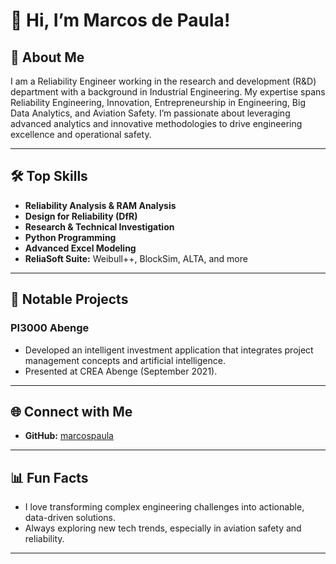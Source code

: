 # 👋 Hi, I’m Marcos de Paula!

## 🚀 About Me
I am a Reliability Engineer working in the research and development (R&D) department with a background in Industrial Engineering. My expertise spans Reliability Engineering, Innovation, Entrepreneurship in Engineering, Big Data Analytics, and Aviation Safety. I’m passionate about leveraging advanced analytics and innovative methodologies to drive engineering excellence and operational safety.

---

## 🛠️ Top Skills
- **Reliability Analysis & RAM Analysis**
- **Design for Reliability (DfR)**
- **Research & Technical Investigation**
- **Python Programming**
- **Advanced Excel Modeling**
- **ReliaSoft Suite:** Weibull++, BlockSim, ALTA, and more

---

## 🌟 Notable Projects

### PI3000 Abenge
- Developed an intelligent investment application that integrates project management concepts and artificial intelligence.
- Presented at CREA Abenge (September 2021).

---

## 🌐 Connect with Me

- **GitHub:** [marcospaula](https://github.com/marcospaula)

---

## 📊 Fun Facts
- I love transforming complex engineering challenges into actionable, data-driven solutions.
- Always exploring new tech trends, especially in aviation safety and reliability.

---
